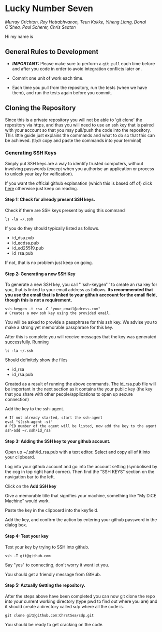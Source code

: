 # Lucky Number Seven

*Murray Crichton, Roy Hotrabhvanon, Teun Kokke, Yiheng Liang, Donal O'Shea, Paul Scherer, Chris Seaton*

Hi my name is

## General Rules to Development
- ***IMPORTANT:*** Please make sure to perform a `git pull` each time before and after you code in order to avoid integration conflicts later on.

- Commit one unit of work each time.

- Each time you pull from the repository, run the tests (when we have them), and run the tests again before you commit.

## Cloning the Repository

Since this is a private repository you will not be able to 'git clone' the repository via https, and thus you will need to use an ssh key that is paired with your account so that you may pull/push the code into the repository. This little guide just explains the commands and what to do so that this can be achieved. (tl;dr copy and paste the commands into your terminal)

### Generating SSH Keys

Simply put SSH keys are a way to identify trusted computers, without involving passwords (except when you authorise an application or process to unlock your key for veification).

If you want the official github explanation (which this is based off of) click [here](https:/help.github.com/articles/generating-ssh-keys/) otherwise just keep on reading.

#### Step 1: Check for already present SSH keys.

Check if there are SSH keys present by using this command 

```ShellSession
ls -la ~/.ssh
```

If you do they should typically listed as follows.

- id_dsa.pub
- id_ecdsa.pub
- id_ed25519.pub
- id_rsa.pub

If not, that is no problem just keep on going.

#### Step 2: Generating a new SSH Key
To generate a new SSH key, you call '''ssh-keygen''' to create an rsa key for you, that is linked to your email address as follows. **Its recommended that you use the email that is linked to your github acccount for the email field, though this is not a requirement.**

```ShellSession
ssh-keygen -t rsa -C "your_email@adress.com"
# Creates a new ssh key using the provided email.
```

You will be asked to provide a passphrase for this ssh key. We advise you to make a strong yet memorable passphrase for this key.

After this is complete you will receive messages that the key was generated successfully. Running 

```ShellSession
ls -la ~/.ssh
```

Should definitely show the files 

- id_rsa
- id_rsa.pub

Created as a result of running the above commands. The id_rsa.pub file will be important in the next section as it contains the your public key (the key that you share with other people/applications to open up secure connection)

Add the key to the ssh-agent.

```ShellSession
# If not already started, start the ssh-agent
eval "$(ssh-agent -s)"
# PID number of the agent will be listed, now add the key to the agent
ssh-add ~/.ssh/id_rsa
```

#### Step 3: Adding the SSH key to your github account.

Open up ~/.ssh/id_rsa.pub with a text editor. Select and copy all of it into your clipboard.

Log into your github account and go into the account setting (symbolised by the cog in top right hand corner). Then find the "SSH KEYS" section on the navigation bar to the left.

Click on the **Add SSH key** 

Give a memorable title that signifies your machine, something like "My DiCE Machine" would work. 

Paste the key in the clipboard into the keyfield.

Add the key, and confirm the action by entering your github password in the dialog box.

#### Step 4: Test your key

Test your key by trying to SSH into github.

```ShellSession
ssh -T git@github.com
```

Say "yes" to connecting, don't worry it wont let you.

You should get a friendly message from GitHub.

#### Step 5: Actually Getting the repository.

After the steps above have been completed you can now git clone the repo into your current working directory (type pwd to find out where you are) and it should create a directory called sdp where all the code is.

```ShellSession
git clone git@github.com:ChrstSea/sdp.git
```

You should be ready to get cracking on the code.

